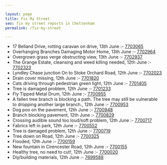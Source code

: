 ```yaml
---

layout: page
title: Fix My Street
seo: fix my street reports in Cheltenham
permalink: /fix-my-street

---
```


<!-- fix_marker starts -->

- 17 Belland Drive, rotting caravan on drive, 13th June :- [7703065](https://www.fixmystreet.com/report/7703065)
- Overhanging Branches Damaging Motor Home, 13th June :- [7702964](https://www.fixmystreet.com/report/7702964)
- Overgrown grass verge obstructing view, 13th June :- [7702937](https://www.fixmystreet.com/report/7702937)
- The Grange Estate, cleansing and weed killing needed, 12th June :- [7702323](https://www.fixmystreet.com/report/7702323)
- Lyndley Chase junction On to Stoke Orchard Road, 12th June :- [7702023](https://www.fixmystreet.com/report/7702023)
- Drain cover missing, 12th June :- [7701820](https://www.fixmystreet.com/report/7701820)
- Cats driving through pedestrian green light, 12th June :- [7701405](https://www.fixmystreet.com/report/7701405)
- Tree is damaged problem, 12th June :- [7701233](https://www.fixmystreet.com/report/7701233)
- Fly Tipped Metal Drum, 12th June :- [7700955](https://www.fixmystreet.com/report/7700955)
- A fallen tree branch is blocking a path. The tree may still be vulnerable to dropping another large branch., 12th June :- [7700953](https://www.fixmystreet.com/report/7700953)
- Dog poo on the pavement, 12th June :- [7700948](https://www.fixmystreet.com/report/7700948)
- Branch blocking pavement, 12th June :- [7700829](https://www.fixmystreet.com/report/7700829)
- Crossing audible sound too loud/soft problem, 12th June :- [7700717](https://www.fixmystreet.com/report/7700717)
- Fabrics left in park, 12th June :- [7700552](https://www.fixmystreet.com/report/7700552)
- Tree is damaged problem, 12th June :- [7700719](https://www.fixmystreet.com/report/7700719)
- Tree down on Road, 12th June :- [7700325](https://www.fixmystreet.com/report/7700325)
- Flooded, 12th June :- [7700159](https://www.fixmystreet.com/report/7700159)
- New fountain in Cirencester Road, 12th June :- [7700155](https://www.fixmystreet.com/report/7700155)
- Healthy tree, no need to cut!, 12th June :- [7700020](https://www.fixmystreet.com/report/7700020)
- Diy/building materials, 12th June :- [7699588](https://www.fixmystreet.com/report/7699588)

<!-- fix_marker ends -->